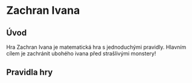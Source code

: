 
# Zachran Ivana

## Úvod

Hra Zachran Ivana je matematická hra s jednoduchými pravidly. Hlavním cílem je zachránit ubohého ivana před strašlivými monstery!

## Pravidla hry
